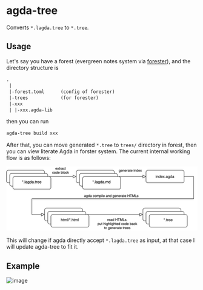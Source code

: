 # agda-tree

Converts `*.lagda.tree` to `*.tree`.

## Usage

Let's say you have a forest (evergreen notes system via [forester](https://www.jonmsterling.com/jms-005P.xml)), and the directory structure is

```
.
 |
 |-forest.toml      (config of forester)
 |-trees            (for forester)
 |-xxx
 | |-xxx.agda-lib
```

then you can run

```sh
agda-tree build xxx
```
After that, you can move generated `*.tree` to `trees/` directory in forest, then you can view literate Agda in forster system. The current internal working flow is as follows:

![image](https://github.com/dannypsnl/agda-tree/blob/main/workflow.svg)

This will change if agda directly accept `*.lagda.tree` as input, at that case I will update agda-tree to fit it.

## Example

![image](https://github.com/user-attachments/assets/ea6412f2-b53b-479a-9307-5934ac5804fd)

